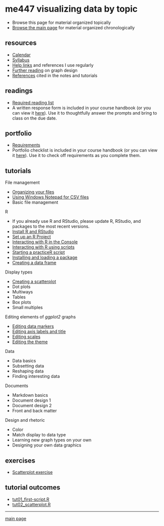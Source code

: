 
me447 visualizing data by topic
===============================

-   Browse this page for material organized topically
-   [Browse the main page](../README.md) for material organized chronologically

resources
---------

-   [Calendar](../cm/admin-02_calendar.pdf)
-   [Syllabus](../cm/admin-03_syllabus.md)
-   [Help links](../cm/admin-04_getting-help.md) and references I use regularly
-   [Further reading](http://www.graphdoctor.com/archives/154) on graph design
-   [References](../cm/admin-05_references.md) cited in the notes and tutorials

readings
--------

-   [Required reading list](../cm/read-02_reading-list.md)
-   A written response form is included in your course handbook (or you can view it [here](../cm/read-01_reading-response-form.pdf)). Use it to thoughtfully answer the prompts and bring to class on the due date.

portfolio
---------

-   [Requirements](../cm/folio-01_portfolio-requirements.md)
-   Portfolio checklist is included in your course handbook (or you can view it [here](../cm/folio-02_portfolio-checklist.pdf)). Use it to check off requirements as you complete them.

tutorials
---------

File management

-   [Organizing your files](../cm/tut-01_organize-files.md)
-   [Using Windows Notepad for CSV files](../cm/tut-04_notepad-for-csv.md)
-   Basic file management

R

-   If you already use R and RStudio, please update R, RStudio, and packages to the most recent versions.
-   [Install R and RStudio](https://github.com/DSR-RHIT/install-R-and-RStudio)
-   [Set up an R Project](https://github.com/DSR-RHIT/install-R-and-RStudio)
-   [Interacting with R in the Console](../cm/tut-02_using-console.md)
-   [Interacting with R using scripts](../cm/tut-03_using-scripts.md)
-   [Starting a practiceR script](../cm/tut-0301_start-scatterplot.md)
-   [Installing and loading a package](../cm/tut-0302_install-load-package.md)
-   [Creating a data frame](../cm/tut-0303_create-data-frame.md)

Display types

-   [Creating a scatterplot](../cm/tut-0304_create-scatterplot.md)
-   Dot plots
-   Multiways
-   Tables
-   Box plots
-   Small multiples

Editing elements of *ggplot2* graphs

-   [Editing data markers](../cm/tut-0305_edit-data-markers.md)
-   [Editing axis labels and title](../cm/tut-0306_edit-axis-labels-title.md)
-   [Editing scales](../cm/tut-0307_edit-scales.md)
-   [Editing the theme](../cm/tut-0308_edit-theme.md)

Data

-   Data basics
-   Subsetting data
-   Reshaping data
-   Finding interesting data

Documents

-   Markdown basics
-   Document design 1
-   Document design 2
-   Front and back matter

Design and rhetoric

-   Color
-   Match display to data type
-   Learning new graph types on your own
-   Designing your own data graphics

exercises
---------

-   [Scatterplot exercise](../cm/tut-0309_scatterplot-exercise.md)

tutorial outcomes
-----------------

-   [tut01\_first-script.R](../practiceR/tut01_first-script.R)
-   [tut02\_scatterplot.R](../practiceR/tut02_scatterplot.R)

------------------------------------------------------------------------

[main page](../README.md)
